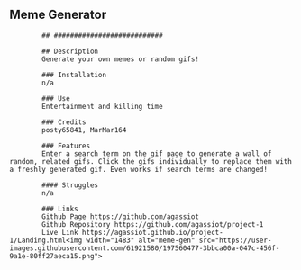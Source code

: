   ## Meme Generator

            ## ###########################

            ## Description
            Generate your own memes or random gifs!
            
            ### Installation
            n/a
            
            ### Use
            Entertainment and killing time
            
            ### Credits
            posty65841, MarMar164
           
            ### Features
            Enter a search term on the gif page to generate a wall of random, related gifs. Click the gifs individually to replace them with a freshly generated gif. Even works if search terms are changed!
            
            #### Struggles
            n/a
            
            ### Links
            Github Page https://github.com/agassiot
            Github Repository https://github.com/agassiot/project-1
            Live Link https://agassiot.github.io/project-1/Landing.html<img width="1483" alt="meme-gen" src="https://user-images.githubusercontent.com/61921580/197560477-3bbca00a-047c-456f-9a1e-80ff27aeca15.png">
